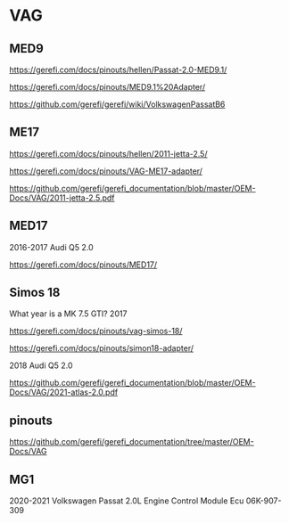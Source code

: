 # VAG

## MED9

https://gerefi.com/docs/pinouts/hellen/Passat-2.0-MED9.1/

https://gerefi.com/docs/pinouts/MED9.1%20Adapter/

https://github.com/gerefi/gerefi/wiki/VolkswagenPassatB6

## ME17

https://gerefi.com/docs/pinouts/hellen/2011-jetta-2.5/

https://gerefi.com/docs/pinouts/VAG-ME17-adapter/

https://github.com/gerefi/gerefi_documentation/blob/master/OEM-Docs/VAG/2011-jetta-2.5.pdf

## MED17

2016-2017 Audi Q5 2.0

https://gerefi.com/docs/pinouts/MED17/

## Simos 18

What year is a MK 7.5 GTI? 2017

https://gerefi.com/docs/pinouts/vag-simos-18/

https://gerefi.com/docs/pinouts/simon18-adapter/

2018 Audi Q5 2.0

https://github.com/gerefi/gerefi_documentation/blob/master/OEM-Docs/VAG/2021-atlas-2.0.pdf

## pinouts

https://github.com/gerefi/gerefi_documentation/tree/master/OEM-Docs/VAG

## MG1

2020-2021 Volkswagen Passat 2.0L Engine Control Module Ecu 06K-907-309
